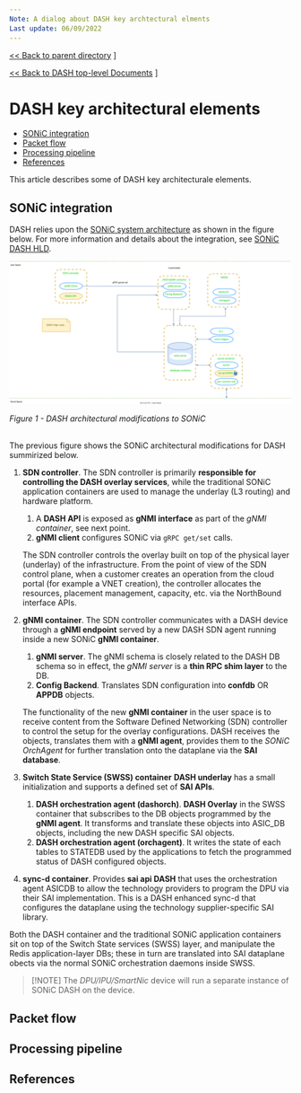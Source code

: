 ```yaml
---
Note: A dialog about DASH key archtectural elments
Last update: 06/09/2022
---
```


[<< Back to parent directory](../README.md) ]

[<< Back to DASH top-level Documents](../../README.md#contents) ]

# DASH key architectural elements

- [SONiC integration](#sonic-integration)
- [Packet flow](#packet-flow)
- [Processing pipeline](#processing-pipeline)
- [References](#references)

This article describes some of DASH key architecturale elements.

## SONiC integration

DASH relies upon the [SONiC system
architecture](https://github.com/Azure/SONiC/wiki/Architecture) as shown in the figure below.
For more information and details about the integration, see [SONiC DASH
HLD](https://github.com/Azure/DASH/blob/main/documentation/general/design/dash-sonic-hld.md). 

![dash-high-level-diagram](./images/hld/dash-high-level-design.svg)

<figcaption><i>Figure 1 - DASH architectural modifications to SONiC</i></figcaption><br/>

The previous figure shows the SONiC architectural modifications for DASH summirized below. 

1. **SDN controller**. The SDN controller is primarily **responsible for
   controlling the DASH overlay services**, while the traditional SONiC
   application containers are used to manage the underlay (L3 routing) and
   hardware platform. 
      1. A **DASH API** is exposed as **gNMI interface** as part of the *gNMI
   container*, see next point. 
      1. **gNMI client** configures SONiC via `gRPC get/set` calls.

   The SDN controller controls the overlay built on top of the physical layer
   (underlay) of the infrastructure. From the point of view of the SDN control
   plane, when a customer creates an operation from the cloud portal (for
   example a VNET creation), the controller allocates the resources, placement
   management, capacity, etc. via the NorthBound interface APIs.

2. **gNMI container**. The SDN controller communicates with a DASH device
   through a **gNMI endpoint** served by a new DASH SDN agent running inside a
   new SONiC **gNMI container**.  
   1. **gNMI server**. The gNMI schema is closely related to the DASH DB schema
   so in effect, the *gNMI server* is a **thin RPC shim layer** to the DB.
   1. **Config Backend**. Translates SDN configuration into **confdb** OR
      **APPDB** objects.

    The functionality of the new **gNMI container** in the user
    space is to receive content from the Software Defined Networking (SDN)
    controller to control the setup for the overlay configurations. 
    DASH receives the objects, translates them with a **gNMI agent**, 
    provides them to the *SONiC OrchAgent* for further translation onto the 
    dataplane via the **SAI database**. 

3. **Switch State Service (SWSS) container** **DASH underlay** has a small
   initialization and supports a defined set of **SAI APIs**.
   1. **DASH orchestration agent (dashorch)**. **DASH Overlay** in the SWSS
    container that subscribes to the DB objects programmed by the **gNMI
    agent**. It transforms and translate these objects into ASIC_DB objects,
    including the new DASH specific SAI objects.
   2. **DASH orchestration agent (orchagent)**. It writes the state of each
      tables to STATEDB used by the applications to fetch the programmed status
      of DASH configured objects.
4. **sync-d container**. Provides **sai api DASH** that uses the orchestration
  agent ASICDB to allow the technology providers to program the DPU via their
  SAI implementation. This is a DASH enhanced sync-d that configures the
  dataplane using the technology supplier-specific SAI library.

  Both the DASH container and the traditional SONiC application containers sit
  on top of the Switch State services (SWSS) layer, and manipulate the Redis
  application-layer DBs; these in turn are translated into SAI dataplane obects
  via the normal SONiC orchestration daemons inside SWSS.

> [!NOTE] The *DPU/IPU/SmartNic* device will run a separate instance of SONiC
> DASH on the device.  


## Packet flow


## Processing pipeline




## References
